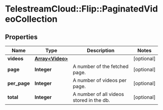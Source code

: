 # TelestreamCloud::Flip::PaginatedVideoCollection

## Properties
Name | Type | Description | Notes
------------ | ------------- | ------------- | -------------
**videos** | [**Array&lt;Video&gt;**](Video.md) |  | [optional] 
**page** | **Integer** | A number of the fetched page. | [optional] 
**per_page** | **Integer** | A number of videos per page. | [optional] 
**total** | **Integer** | A number of all videos stored in the db. | [optional] 


